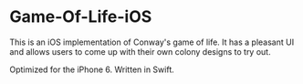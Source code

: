# Game-Of-Life-iOS
This is an iOS implementation of Conway's game of life. It has a pleasant UI and allows users to come up with their own colony designs to try out.


Optimized for the iPhone 6. Written in Swift.
